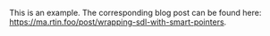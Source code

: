 This is an example. The corresponding blog post can be found here: https://ma.rtin.foo/post/wrapping-sdl-with-smart-pointers.
